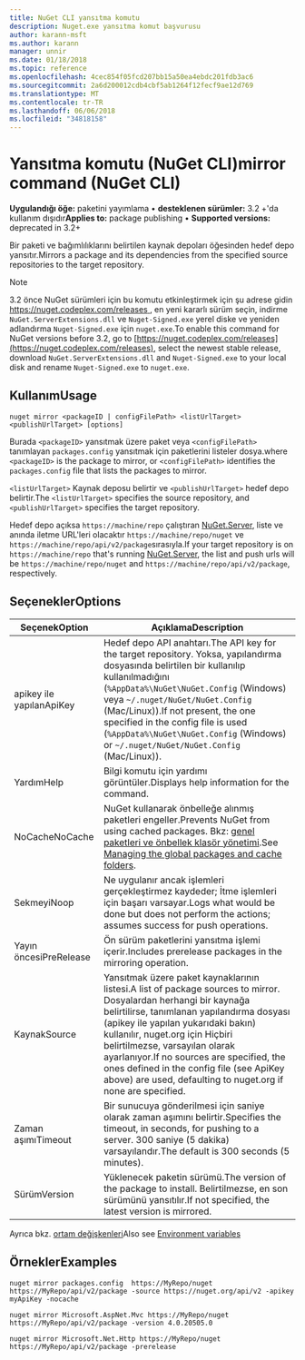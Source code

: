 ```yaml
---
title: NuGet CLI yansıtma komutu
description: Nuget.exe yansıtma komut başvurusu
author: karann-msft
ms.author: karann
manager: unnir
ms.date: 01/18/2018
ms.topic: reference
ms.openlocfilehash: 4cec854f05fcd207bb15a50ea4ebdc201fdb3ac6
ms.sourcegitcommit: 2a6d200012cdb4cbf5ab1264f12fecf9ae12d769
ms.translationtype: MT
ms.contentlocale: tr-TR
ms.lasthandoff: 06/06/2018
ms.locfileid: "34818158"
---
```

# <a name="mirror-command-nuget-cli"></a><span data-ttu-id="e5740-103">Yansıtma komutu (NuGet CLI)</span><span class="sxs-lookup"><span data-stu-id="e5740-103">mirror command (NuGet CLI)</span></span>

<span data-ttu-id="e5740-104">**Uygulandığı öğe:** paketini yayımlama &bullet; **desteklenen sürümler:** 3.2 +'da kullanım dışıdır</span><span class="sxs-lookup"><span data-stu-id="e5740-104">**Applies to:** package publishing &bullet; **Supported versions:** deprecated in 3.2+</span></span>

<span data-ttu-id="e5740-105">Bir paketi ve bağımlılıklarını belirtilen kaynak depoları öğesinden hedef depo yansıtır.</span><span class="sxs-lookup"><span data-stu-id="e5740-105">Mirrors a package and its dependencies from the specified source repositories to the target repository.</span></span>

> [!NOTE]
> <span data-ttu-id="e5740-106">3.2 önce NuGet sürümleri için bu komutu etkinleştirmek için şu adrese gidin [ https://nuget.codeplex.com/releases ](https://nuget.codeplex.com/releases), en yeni kararlı sürüm seçin, indirme `NuGet.ServerExtensions.dll` ve `Nuget-Signed.exe` yerel diske ve yeniden adlandırma `Nuget-Signed.exe` için `nuget.exe`.</span><span class="sxs-lookup"><span data-stu-id="e5740-106">To enable this command for NuGet versions before 3.2, go to [https://nuget.codeplex.com/releases](https://nuget.codeplex.com/releases), select the newest stable release, download `NuGet.ServerExtensions.dll` and `Nuget-Signed.exe` to your local disk and rename `Nuget-Signed.exe` to `nuget.exe`.</span></span>

## <a name="usage"></a><span data-ttu-id="e5740-107">Kullanım</span><span class="sxs-lookup"><span data-stu-id="e5740-107">Usage</span></span>

```cli
nuget mirror <packageID | configFilePath> <listUrlTarget> <publishUrlTarget> [options]
```

<span data-ttu-id="e5740-108">Burada `<packageID>` yansıtmak üzere paket veya `<configFilePath>` tanımlayan `packages.config` yansıtmak için paketlerini listeler dosya.</span><span class="sxs-lookup"><span data-stu-id="e5740-108">where `<packageID>` is the package to mirror, or `<configFilePath>` identifies the `packages.config` file that lists the packages to mirror.</span></span>

<span data-ttu-id="e5740-109">`<listUrlTarget>` Kaynak deposu belirtir ve `<publishUrlTarget>` hedef depo belirtir.</span><span class="sxs-lookup"><span data-stu-id="e5740-109">The `<listUrlTarget>` specifies the source repository, and `<publishUrlTarget>` specifies the target repository.</span></span>

<span data-ttu-id="e5740-110">Hedef depo açıksa `https://machine/repo` çalıştıran [NuGet.Server](../hosting-packages/nuget-server.md), liste ve anında iletme URL'leri olacaktır `https://machine/repo/nuget` ve `https://machine/repo/api/v2/package`sırasıyla.</span><span class="sxs-lookup"><span data-stu-id="e5740-110">If your target repository is on `https://machine/repo` that's running [NuGet.Server](../hosting-packages/nuget-server.md), the list and push urls will be `https://machine/repo/nuget` and `https://machine/repo/api/v2/package`, respectively.</span></span>

## <a name="options"></a><span data-ttu-id="e5740-111">Seçenekler</span><span class="sxs-lookup"><span data-stu-id="e5740-111">Options</span></span>

| <span data-ttu-id="e5740-112">Seçenek</span><span class="sxs-lookup"><span data-stu-id="e5740-112">Option</span></span> | <span data-ttu-id="e5740-113">Açıklama</span><span class="sxs-lookup"><span data-stu-id="e5740-113">Description</span></span> |
| --- | --- |
| <span data-ttu-id="e5740-114">apikey ile yapılan</span><span class="sxs-lookup"><span data-stu-id="e5740-114">ApiKey</span></span> | <span data-ttu-id="e5740-115">Hedef depo API anahtarı.</span><span class="sxs-lookup"><span data-stu-id="e5740-115">The API key for the target repository.</span></span> <span data-ttu-id="e5740-116">Yoksa, yapılandırma dosyasında belirtilen bir kullanılıp kullanılmadığını (`%AppData%\NuGet\NuGet.Config` (Windows) veya `~/.nuget/NuGet/NuGet.Config` (Mac/Linux)).</span><span class="sxs-lookup"><span data-stu-id="e5740-116">If not present,  the one specified in the config file is used (`%AppData%\NuGet\NuGet.Config` (Windows) or `~/.nuget/NuGet/NuGet.Config` (Mac/Linux)).</span></span> |
| <span data-ttu-id="e5740-117">Yardım</span><span class="sxs-lookup"><span data-stu-id="e5740-117">Help</span></span> | <span data-ttu-id="e5740-118">Bilgi komutu için yardımı görüntüler.</span><span class="sxs-lookup"><span data-stu-id="e5740-118">Displays help information for the command.</span></span> |
| <span data-ttu-id="e5740-119">NoCache</span><span class="sxs-lookup"><span data-stu-id="e5740-119">NoCache</span></span> | <span data-ttu-id="e5740-120">NuGet kullanarak önbelleğe alınmış paketleri engeller.</span><span class="sxs-lookup"><span data-stu-id="e5740-120">Prevents NuGet from using cached packages.</span></span> <span data-ttu-id="e5740-121">Bkz: [genel paketleri ve önbellek klasör yönetimi](../consume-packages/managing-the-global-packages-and-cache-folders.md).</span><span class="sxs-lookup"><span data-stu-id="e5740-121">See [Managing the global packages and cache folders](../consume-packages/managing-the-global-packages-and-cache-folders.md).</span></span> |
| <span data-ttu-id="e5740-122">Sekmeyi</span><span class="sxs-lookup"><span data-stu-id="e5740-122">Noop</span></span> | <span data-ttu-id="e5740-123">Ne uygulanır ancak işlemleri gerçekleştirmez kaydeder; İtme işlemleri için başarı varsayar.</span><span class="sxs-lookup"><span data-stu-id="e5740-123">Logs what would be done but does not perform the actions; assumes success for push operations.</span></span> |
| <span data-ttu-id="e5740-124">Yayın öncesi</span><span class="sxs-lookup"><span data-stu-id="e5740-124">PreRelease</span></span> | <span data-ttu-id="e5740-125">Ön sürüm paketlerini yansıtma işlemi içerir.</span><span class="sxs-lookup"><span data-stu-id="e5740-125">Includes prerelease packages in the mirroring operation.</span></span> |
| <span data-ttu-id="e5740-126">Kaynak</span><span class="sxs-lookup"><span data-stu-id="e5740-126">Source</span></span> | <span data-ttu-id="e5740-127">Yansıtmak üzere paket kaynaklarının listesi.</span><span class="sxs-lookup"><span data-stu-id="e5740-127">A list of package sources to mirror.</span></span> <span data-ttu-id="e5740-128">Dosyalardan herhangi bir kaynağa belirtilirse, tanımlanan yapılandırma dosyası (apikey ile yapılan yukarıdaki bakın) kullanılır, nuget.org için Hiçbiri belirtilmezse, varsayılan olarak ayarlanıyor.</span><span class="sxs-lookup"><span data-stu-id="e5740-128">If no sources are specified, the ones defined in the config file (see ApiKey above) are used, defaulting to nuget.org if none are specified.</span></span> |
| <span data-ttu-id="e5740-129">Zaman aşımı</span><span class="sxs-lookup"><span data-stu-id="e5740-129">Timeout</span></span> | <span data-ttu-id="e5740-130">Bir sunucuya gönderilmesi için saniye olarak zaman aşımını belirtir.</span><span class="sxs-lookup"><span data-stu-id="e5740-130">Specifies the timeout, in seconds, for pushing to a server.</span></span> <span data-ttu-id="e5740-131">300 saniye (5 dakika) varsayılandır.</span><span class="sxs-lookup"><span data-stu-id="e5740-131">The default is 300 seconds (5 minutes).</span></span> |
| <span data-ttu-id="e5740-132">Sürüm</span><span class="sxs-lookup"><span data-stu-id="e5740-132">Version</span></span> | <span data-ttu-id="e5740-133">Yüklenecek paketin sürümü.</span><span class="sxs-lookup"><span data-stu-id="e5740-133">The version of the package to install.</span></span> <span data-ttu-id="e5740-134">Belirtilmezse, en son sürümünü yansıtılır.</span><span class="sxs-lookup"><span data-stu-id="e5740-134">If not specified, the latest version is mirrored.</span></span> |

<span data-ttu-id="e5740-135">Ayrıca bkz. [ortam değişkenleri](cli-ref-environment-variables.md)</span><span class="sxs-lookup"><span data-stu-id="e5740-135">Also see [Environment variables](cli-ref-environment-variables.md)</span></span>

## <a name="examples"></a><span data-ttu-id="e5740-136">Örnekler</span><span class="sxs-lookup"><span data-stu-id="e5740-136">Examples</span></span>

```cli
nuget mirror packages.config  https://MyRepo/nuget https://MyRepo/api/v2/package -source https://nuget.org/api/v2 -apikey myApiKey -nocache

nuget mirror Microsoft.AspNet.Mvc https://MyRepo/nuget https://MyRepo/api/v2/package -version 4.0.20505.0

nuget mirror Microsoft.Net.Http https://MyRepo/nuget https://MyRepo/api/v2/package -prerelease
```
